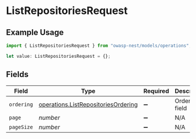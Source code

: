 # ListRepositoriesRequest

## Example Usage

```typescript
import { ListRepositoriesRequest } from "owasp-nest/models/operations";

let value: ListRepositoriesRequest = {};
```

## Fields

| Field                                                                                      | Type                                                                                       | Required                                                                                   | Description                                                                                |
| ------------------------------------------------------------------------------------------ | ------------------------------------------------------------------------------------------ | ------------------------------------------------------------------------------------------ | ------------------------------------------------------------------------------------------ |
| `ordering`                                                                                 | [operations.ListRepositoriesOrdering](../../models/operations/listrepositoriesordering.md) | :heavy_minus_sign:                                                                         | Ordering field                                                                             |
| `page`                                                                                     | *number*                                                                                   | :heavy_minus_sign:                                                                         | N/A                                                                                        |
| `pageSize`                                                                                 | *number*                                                                                   | :heavy_minus_sign:                                                                         | N/A                                                                                        |